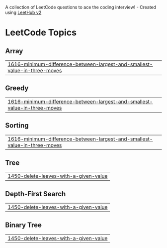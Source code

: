 A collection of LeetCode questions to ace the coding interview! - Created using [LeetHub v2](https://github.com/arunbhardwaj/LeetHub-2.0)
<!---LeetCode Topics Start-->
# LeetCode Topics
## Array
|  |
| ------- |
| [1616-minimum-difference-between-largest-and-smallest-value-in-three-moves](https://github.com/urjabahad/leetcode_answers/tree/master/1616-minimum-difference-between-largest-and-smallest-value-in-three-moves) |
## Greedy
|  |
| ------- |
| [1616-minimum-difference-between-largest-and-smallest-value-in-three-moves](https://github.com/urjabahad/leetcode_answers/tree/master/1616-minimum-difference-between-largest-and-smallest-value-in-three-moves) |
## Sorting
|  |
| ------- |
| [1616-minimum-difference-between-largest-and-smallest-value-in-three-moves](https://github.com/urjabahad/leetcode_answers/tree/master/1616-minimum-difference-between-largest-and-smallest-value-in-three-moves) |
## Tree
|  |
| ------- |
| [1450-delete-leaves-with-a-given-value](https://github.com/urjabahad/leetcode_answers/tree/master/1450-delete-leaves-with-a-given-value) |
## Depth-First Search
|  |
| ------- |
| [1450-delete-leaves-with-a-given-value](https://github.com/urjabahad/leetcode_answers/tree/master/1450-delete-leaves-with-a-given-value) |
## Binary Tree
|  |
| ------- |
| [1450-delete-leaves-with-a-given-value](https://github.com/urjabahad/leetcode_answers/tree/master/1450-delete-leaves-with-a-given-value) |
<!---LeetCode Topics End-->